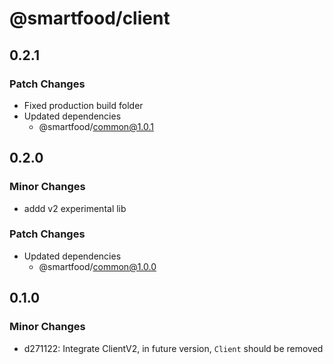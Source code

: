 # @smartfood/client

## 0.2.1

### Patch Changes

- Fixed production build folder
- Updated dependencies
  - @smartfood/common@1.0.1

## 0.2.0

### Minor Changes

- addd v2 experimental lib

### Patch Changes

- Updated dependencies
  - @smartfood/common@1.0.0

## 0.1.0

### Minor Changes

- d271122: Integrate ClientV2, in future version, `Client` should be removed

